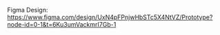 Figma Design: https://www.figma.com/design/UxN4pFPnjwHbSTc5X4NtVZ/Prototype?node-id=0-1&t=6Ku3umVackmrI7Gb-1

